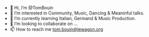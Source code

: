 - 👋 Hi, I’m @TomBouin
- 👀 I’m interested in Community, Music, Dancing & Meaninful talks.
- 🌱 I’m currently learning Italian, Germand & Music Production.
- 💞️ I’m looking to collaborate on ...
- 📫 How to reach me tom.bouin@lewagon.org

<!---
TomBouin/TomBouin is a ✨ special ✨ repository because its `README.md` (this file) appears on your GitHub profile.
You can click the Preview link to take a look at your changes.
--->
